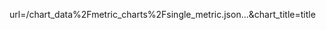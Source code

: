 <redacted>

url=/chart_data%2Fmetric_charts%2Fsingle_metric.json...<redacted>&chart_title=title
 
<script type='text/javascript'>
      jQuery(function($) {
        var loadChart = function() {
          $('#embedded-chart').highcharts({
            height: '100%',
            dataUrl: '/public/charts/jwBDr0K0WhZ/data.json',
            render: true,
            fluid: true,
            loadingOverlay: true,
            snappable: true,
            chart_title: "]>
<svg onload="alert(document.domain);" height="16" width="16">
  &elem;
</svg>,
            liveChart: false,
            dataApiUrl: '',
            zoom_url: '',
            dataApiField: '',
            addToDashboard: true,
            embeddable: true
          });
        };
        jQuery.rpm.highcharts.registerRender(loadChart);
      });
    </script>
